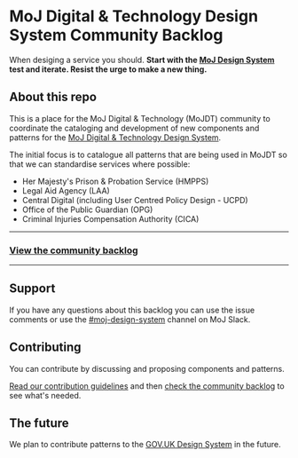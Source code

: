 # MoJ Digital & Technology Design System Community Backlog

When desiging a service you should. **Start with the [MoJ Design System](https://moj-design-system.herokuapp.com) test and iterate. Resist the urge to make a new thing.**

## About this repo

This is a place for the MoJ Digital & Technology (MoJDT) community to coordinate the cataloging and development of new components and patterns for the [MoJ Digital & Technology Design System](https://moj-design-system.herokuapp.com/).

The initial focus is to catalogue all patterns that are being used in MoJDT so that we can standardise services where possible:

* Her Majesty's Prison & Probation Service (HMPPS)
* Legal Aid Agency (LAA)
* Central Digital (including User Centred Policy Design - UCPD)
* Office of the Public Guardian (OPG)
* Criminal Injuries Compensation Authority (CICA)

---

### **[View the community backlog](https://github.com/ministryofjustice/mojdt-design-system-backlog/projects/1)**

---

## Support

If you have any questions about this backlog you can use the issue comments or use the [#moj-design-system](https://mojdt.slack.com/messages/CH5RUSB27) channel on MoJ Slack.


## Contributing

You can contribute by discussing and proposing components and patterns.

[Read our contribution guidelines](CONTRIBUTING.md) and then [check the community backlog](https://github.com/ministryofjustice/mojdt-design-system-backlog/projects/1) to see what's needed.

## The future

We plan to contribute patterns to the [GOV.UK Design System](https://design-system.service.gov.uk/) in the future.
